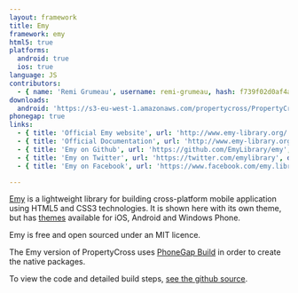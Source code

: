 ```yaml
---
layout: framework
title: Emy
framework: emy
html5: true
platforms:
  android: true
  ios: true
language: JS
contributors:
  - { name: 'Remi Grumeau', username: remi-grumeau, hash: f739f02d0af4ab1f8cb745b5677de157 }
downloads:
  android: 'https://s3-eu-west-1.amazonaws.com/propertycross/PropertyCross-emy-initial.apk'
phonegap: true
links:
  - { title: 'Official Emy website', url: 'http://www.emy-library.org/', description: '- The official website for the framework providing demos of projects, documentation and plugins.'}
  - { title: 'Official Documentation', url: 'http://www.emy-library.org/documentation.html', description: '- The full documentation for the project.'}
  - { title: 'Emy on Github', url: 'https://github.com/EmyLibrary/emy', description: '- The full Emy source code on Github.'}
  - { title: 'Emy on Twitter', url: 'https://twitter.com/emylibrary', description: '- The official Emy Twitter account.'}
  - { title: 'Emy on Facebook', url: 'https://www.facebook.com/emy.library', description: '- The official Emy Facebook account.'}

---
```


[Emy](http://www.emy-library.org/) is a lightweight library for building cross-platform mobile application using HTML5 and CSS3 technologies. It is shown here with its own theme, but has [themes](http://www.emy-library.org/plugins.html) available for iOS, Android and Windows Phone.

Emy is free and open sourced under an MIT licence.

The Emy version of PropertyCross uses [PhoneGap Build](https://build.phonegap.com/) in order to create the native packages.


To view the code and detailed build steps, <a href='{{ site.githuburl }}/tree/master/emy'>see the github source</a>.
